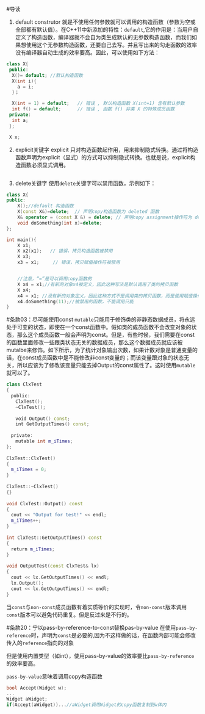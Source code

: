 #导读

1. default construtor
就是不使用任何参数就可以调用的构造函数（参数为空或全部都有默认值）。在C++11中新添加的特性：`default`,它的作用是：当用户自定义了构造函数，编译器就不会自为类生成默认的无参数构造函数，而我们如果想使用这个无参数构造函数，还要自己去写。并且写出来的勾走函数的效率没有编译器自动生成的效率要高。因此，可以使用如下方法：
```c++
class X{ 
 public: 
  X()= default; //默认构造函数
  X(int i){ 
    a = i; 
  }；

  X(int = 1) = default;   // 错误 , 默认构造函数 X(int=1) 含有默认参数  
  int f() = default;      // 错误 , 函数 f() 非类 X 的特殊成员函数  
 private: 
  int a; 
 }; 

 X x;
```

2. explicit关键字
explicit   只对构造函数起作用，用来抑制隐式转换。通过将构造函数声明为explicit（显式）的方式可以抑制隐式转换。也就是说，explicit构造函数必须显式调用。
```c++

```

3. delete关键字
使用`delete`关键字可以禁用函数，示例如下：

```c++
class X{
public:
    X();//default 构造函数
    X(const X&)=delete;  // 声明copy构造函数为 deleted 函数
    X& operator = (const X &) = delete; // 声明copy assignment操作符为 deleted 函数
    void doSomething(int x)=delete;
};

int main(){
    X x1;
    X x2(x1);   // 错误，拷贝构造函数被禁用
    X x3;
    x3 = x1;     // 错误，拷贝赋值操作符被禁用


    //注意，“=”是可以调用copy函数的
    X x4 = x1;//有新的对象x4被定义，因此这种写法是默认调用了类的拷贝函数
    X x4;
    x4 = x1; //没有新的对象定义，因此这种方式不是调用类的拷贝函数，而是使用赋值操作符“=”
    x4.doSomething(11);//被禁用的函数，不能调用只能
}
```

#条款03：尽可能使用const
`mutable`只能用于修饰类的非静态数据成员，将永远处于可变的状态，即使在一个const函数中。假如类的成员函数不会改变对象的状态，那么这个成员函数一般会声明为const。但是，有些时候，我们需要在const的函数里面修改一些跟类状态无关的数据成员，那么这个数据成员就应该被mutalbe来修饰。如下所示，为了统计对象输出次数，如果计数对象是普通变量的话，在const成员函数中是不能修改非const变量的；而该变量跟对象的状态无关，所以应该为了修改该变量只能去掉Output的const属性了。这时使用`mutable`就可以了。
```c++
class ClxTest
{
　public:
　　ClxTest();
　　~ClxTest();
 
　　void Output() const;
　　int GetOutputTimes() const;
 
　private:
　　mutable int m_iTimes;
};
 
ClxTest::ClxTest()
{
　m_iTimes = 0;
}
 
ClxTest::~ClxTest()
{}
 
void ClxTest::Output() const
{
　cout << "Output for test!" << endl;
　m_iTimes++;
}
 
int ClxTest::GetOutputTimes() const
{
　return m_iTimes;
}
 
void OutputTest(const ClxTest& lx)
{
　cout << lx.GetOutputTimes() << endl;
　lx.Output();
　cout << lx.GetOutputTimes() << endl;
}
```
当`const`与`non-const`成员函数有着实质等价的实现时，令`non-const`版本调用`const`版本可以避免代码重复。但是反过来是不行的。


#条款20：宁以pass-by-reference-to-const替换pas-by-value
在使用`pass-by-reference`时，声明为`const`是必要的,因为不这样做的话，在函数内部可能会修改传入的`reference`指向的对象

但是使用内置类型（如int），使用pass-by-value的效率要比`pass-by-reference`的效率要高。

`pass-by-value`意味着调用copy构造函数
```c++
bool Accept(Widget w);
...
Widget aWidget;
if(Accept(aWidget))...//aWidget调用Widget的copy函数复制到w体内
```